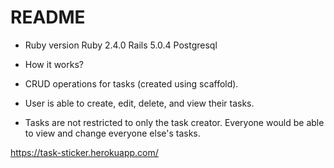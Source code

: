 # README

* Ruby version
Ruby 2.4.0
Rails 5.0.4
Postgresql

* How it works? 

- CRUD operations for tasks (created using scaffold).

- User is able to create, edit, delete, and view their tasks. 

- Tasks are not restricted to only the task creator. Everyone would be able to view and change everyone else's tasks.


https://task-sticker.herokuapp.com/

